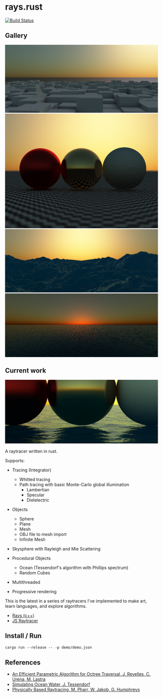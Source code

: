 # rays.rust
[![Build
Status](https://travis-ci.org/peterbraden/rays.rust.svg?branch=master)](https://travis-ci.org/peterbraden/rays.rust)

## Gallery

![block terrain](demo/scenes/block-terrain.png)
![spheres](demo/scenes/spheres/spheres.png)
![Ocean 1](demo/scenes/ocean-1.png)
![Ocean 1](demo/scenes/ocean-2.png)


## Current work
![demo image](demo/demo.png)

A raytracer written in rust.

Supports:

  - Tracing (Integrator)
    - Whitted tracing
    - Path tracing with basic Monte-Carlo global illumination
      - Lambertian 
      - Specular
      - Dielelectric

  - Objects
    - Sphere
    - Plane
    - Mesh
    - OBJ file to mesh import
    - Infinite Mesh

  - Skysphere with Rayleigh and Mie Scattering
  - Procedural Objects
    - Ocean (Tessendorf's algorithm with Phillips spectrum)
    - Random Cubes
  - Multithreaded
  - Progressive rendering


This is the latest in a series of raytracers I've implemented to make art,
learn languages, and explore algorithms.

- [Rays (c++)](https://github.com/peterbraden/rays)
- [JS Raytracer](https://github.com/peterbraden/js-raytracer)

## Install / Run
```
cargo run --release -- -p demo/demo.json
```

## References
- [An Efficient Parametric Algorithm for Octree Traversal, J. Revelles, C. Urena, M. Lastra](http://wscg.zcu.cz/wscg2000/Papers_2000/X31.pdf)
- [Simulating Ocean Water, J. Tessendorf](http://citeseerx.ist.psu.edu/viewdoc/download?doi=10.1.1.161.9102&rep=rep1&type=pdf)
- [Physically Based Raytracing, M. Pharr, W. Jakob, G. Humphreys](http://www.pbr-book.org/)
